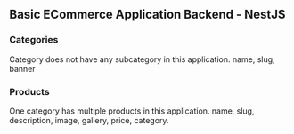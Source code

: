 ## Basic ECommerce Application Backend - NestJS

### Categories
Category does not have any subcategory in this application.
name, slug, banner

### Products
One category has multiple products in this application.
name, slug, description, image, gallery, price, category.